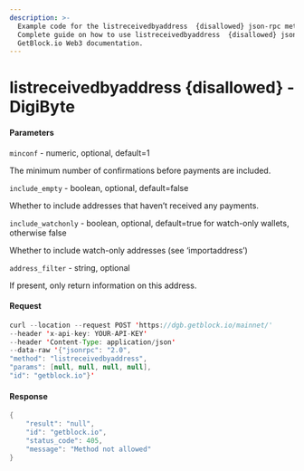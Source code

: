 ```yaml
---
description: >-
  Example code for the listreceivedbyaddress  {disallowed} json-rpc method.
  Сomplete guide on how to use listreceivedbyaddress  {disallowed} json-rpc in
  GetBlock.io Web3 documentation.
---
```


# listreceivedbyaddress {disallowed} - DigiByte

#### Parameters

`minconf` - numeric, optional, default=1

The minimum number of confirmations before payments are included.

`include_empty` - boolean, optional, default=false

Whether to include addresses that haven’t received any payments.

`include_watchonly` - boolean, optional, default=true for watch-only wallets, otherwise false

Whether to include watch-only addresses (see ‘importaddress’)

`address_filter` - string, optional

If present, only return information on this address.

#### Request

```java
curl --location --request POST 'https://dgb.getblock.io/mainnet/' 
--header 'x-api-key: YOUR-API-KEY' 
--header 'Content-Type: application/json' 
--data-raw '{"jsonrpc": "2.0",
"method": "listreceivedbyaddress",
"params": [null, null, null, null],
"id": "getblock.io"}'
```

#### Response

```java
{
    "result": "null",
    "id": "getblock.io",
    "status_code": 405,
    "message": "Method not allowed"
}
```
